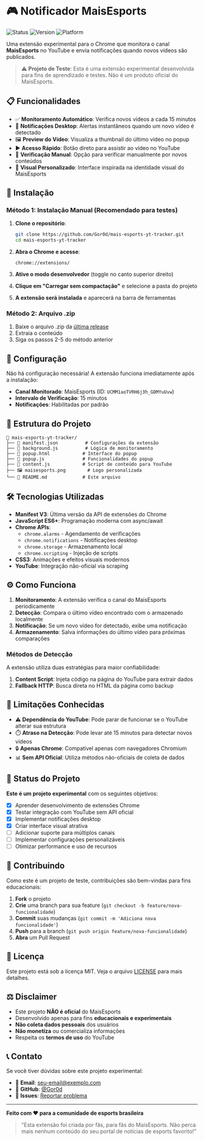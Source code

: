 # 🎮 Notificador MaisEsports

![Status](https://img.shields.io/badge/status-teste-orange)
![Version](https://img.shields.io/badge/version-1.0-blue)
![Platform](https://img.shields.io/badge/platform-Chrome-green)

Uma extensão experimental para o Chrome que monitora o canal **MaisEsports** no YouTube e envia notificações quando novos vídeos são publicados.

> ⚠️ **Projeto de Teste**: Esta é uma extensão experimental desenvolvida para fins de aprendizado e testes. Não é um produto oficial do MaisEsports.

## 📋 Funcionalidades

- ✅ **Monitoramento Automático**: Verifica novos vídeos a cada 15 minutos
- 🔔 **Notificações Desktop**: Alertas instantâneos quando um novo vídeo é detectado
- 🖼️ **Preview do Vídeo**: Visualiza a thumbnail do último vídeo no popup
- ▶️ **Acesso Rápido**: Botão direto para assistir ao vídeo no YouTube
- 🔄 **Verificação Manual**: Opção para verificar manualmente por novos conteúdos
- 🎨 **Visual Personalizado**: Interface inspirada na identidade visual do MaisEsports

## 🚀 Instalação

### Método 1: Instalação Manual (Recomendado para testes)

1. **Clone o repositório**:
   ```bash
   git clone https://github.com/Gor0d/mais-esports-yt-tracker.git
   cd mais-esports-yt-tracker
   ```

2. **Abra o Chrome e acesse**:
   ```
   chrome://extensions/
   ```

3. **Ative o modo desenvolvedor** (toggle no canto superior direito)

4. **Clique em "Carregar sem compactação"** e selecione a pasta do projeto

5. **A extensão será instalada** e aparecerá na barra de ferramentas

### Método 2: Arquivo .zip

1. Baixe o arquivo .zip da [última release](https://github.com/Gor0d/mais-esports-yt-tracker/releases)
2. Extraia o conteúdo
3. Siga os passos 2-5 do método anterior

## 🔧 Configuração

Não há configuração necessária! A extensão funciona imediatamente após a instalação:

- **Canal Monitorado**: MaisEsports (ID: `UCMM1aoTVRH6j3h_GDMYuUvw`)
- **Intervalo de Verificação**: 15 minutos
- **Notificações**: Habilitadas por padrão

## 📂 Estrutura do Projeto

```
📁 mais-esports-yt-tracker/
├── 📄 manifest.json          # Configurações da extensão
├── 📄 background.js          # Lógica de monitoramento
├── 📄 popup.html            # Interface do popup
├── 📄 popup.js              # Funcionalidades do popup
├── 📄 content.js            # Script de conteúdo para YouTube
├── 🖼️ maisesports.png        # Logo personalizada
└── 📄 README.md             # Este arquivo
```

## 🛠️ Tecnologias Utilizadas

- **Manifest V3**: Última versão da API de extensões do Chrome
- **JavaScript ES6+**: Programação moderna com async/await
- **Chrome APIs**:
  - `chrome.alarms` - Agendamento de verificações
  - `chrome.notifications` - Notificações desktop
  - `chrome.storage` - Armazenamento local
  - `chrome.scripting` - Injeção de scripts
- **CSS3**: Animações e efeitos visuais modernos
- **YouTube**: Integração não-oficial via scraping

## ⚙️ Como Funciona

1. **Monitoramento**: A extensão verifica o canal do MaisEsports periodicamente
2. **Detecção**: Compara o último vídeo encontrado com o armazenado localmente
3. **Notificação**: Se um novo vídeo for detectado, exibe uma notificação
4. **Armazenamento**: Salva informações do último vídeo para próximas comparações

### Métodos de Detecção

A extensão utiliza duas estratégias para maior confiabilidade:

1. **Content Script**: Injeta código na página do YouTube para extrair dados
2. **Fallback HTTP**: Busca direta no HTML da página como backup

## 🐛 Limitações Conhecidas

- ⚠️ **Dependência do YouTube**: Pode parar de funcionar se o YouTube alterar sua estrutura
- ⏱️ **Atraso na Detecção**: Pode levar até 15 minutos para detectar novos vídeos
- 🔒 **Apenas Chrome**: Compatível apenas com navegadores Chromium
- 📊 **Sem API Oficial**: Utiliza métodos não-oficiais de coleta de dados

## 🧪 Status do Projeto

**Este é um projeto experimental** com os seguintes objetivos:

- [x] Aprender desenvolvimento de extensões Chrome
- [x] Testar integração com YouTube sem API oficial
- [x] Implementar notificações desktop
- [x] Criar interface visual atrativa
- [ ] Adicionar suporte para múltiplos canais
- [ ] Implementar configurações personalizáveis
- [ ] Otimizar performance e uso de recursos

## 🤝 Contribuindo

Como este é um projeto de teste, contribuições são bem-vindas para fins educacionais:

1. **Fork** o projeto
2. **Crie** uma branch para sua feature (`git checkout -b feature/nova-funcionalidade`)
3. **Commit** suas mudanças (`git commit -m 'Adiciona nova funcionalidade'`)
4. **Push** para a branch (`git push origin feature/nova-funcionalidade`)
5. **Abra** um Pull Request

## 📝 Licença

Este projeto está sob a licença MIT. Veja o arquivo [LICENSE](LICENSE) para mais detalhes.

## ⚖️ Disclaimer

- Este projeto **NÃO é oficial** do MaisEsports
- Desenvolvido apenas para fins **educacionais e experimentais**
- **Não coleta dados pessoais** dos usuários
- **Não monetiza** ou comercializa informações
- Respeita os **termos de uso** do YouTube

## 📞 Contato

Se você tiver dúvidas sobre este projeto experimental:

- 📧 **Email**: seu-email@exemplo.com
- 🐙 **GitHub**: [@Gor0d](https://github.com/Gor0d)
- 💬 **Issues**: [Reportar problema](https://github.com/Gor0d/mais-esports-yt-tracker/issues)

---

**Feito com ❤️ para a comunidade de esports brasileira**

> "Esta extensão foi criada por fãs, para fãs do MaisEsports. Não perca mais nenhum conteúdo do seu portal de notícias de esports favorito!"
